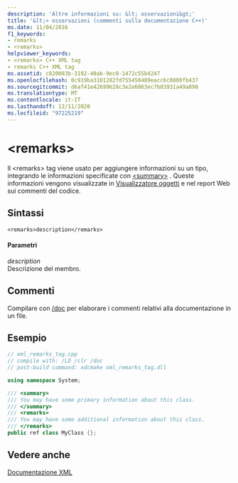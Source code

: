 ```yaml
---
description: 'Altre informazioni su: &lt; osservazioni&gt;'
title: '&lt;> osservazioni (commenti sulla documentazione C++)'
ms.date: 11/04/2016
f1_keywords:
- remarks
- <remarks>
helpviewer_keywords:
- <remarks> C++ XML tag
- remarks C++ XML tag
ms.assetid: c820083b-3192-40ab-9ec8-1472c55b4247
ms.openlocfilehash: 0c919ba3101282fd755450489eacc6c0800fb437
ms.sourcegitcommit: d6af41e42699628c3e2e6063ec7b03931a49a098
ms.translationtype: MT
ms.contentlocale: it-IT
ms.lasthandoff: 12/11/2020
ms.locfileid: "97225219"
---
```

# <a name="ltremarksgt"></a>&lt;remarks&gt;

Il \<remarks> tag viene usato per aggiungere informazioni su un tipo, integrando le informazioni specificate con [\<summary>](summary-visual-cpp.md) . Queste informazioni vengono visualizzate in [Visualizzatore oggetti](/visualstudio/ide/viewing-the-structure-of-code) e nel report Web sui commenti del codice.

## <a name="syntax"></a>Sintassi

```
<remarks>description</remarks>
```

#### <a name="parameters"></a>Parametri

*description*<br/>
Descrizione del membro.

## <a name="remarks"></a>Commenti

Compilare con [/doc](doc-process-documentation-comments-c-cpp.md) per elaborare i commenti relativi alla documentazione in un file.

## <a name="example"></a>Esempio

```cpp
// xml_remarks_tag.cpp
// compile with: /LD /clr /doc
// post-build command: xdcmake xml_remarks_tag.dll

using namespace System;

/// <summary>
/// You may have some primary information about this class.
/// </summary>
/// <remarks>
/// You may have some additional information about this class.
/// </remarks>
public ref class MyClass {};
```

## <a name="see-also"></a>Vedere anche

[Documentazione XML](xml-documentation-visual-cpp.md)
